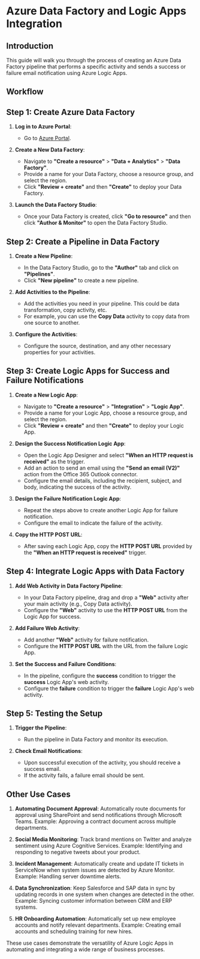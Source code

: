 # Azure Data Factory and Logic Apps Integration

## Introduction

This guide will walk you through the process of creating an Azure Data Factory pipeline that performs a specific activity and sends a success or failure email notification using Azure Logic Apps.

## Workflow

## Step 1: Create Azure Data Factory

1. **Log in to Azure Portal**:
   - Go to [Azure Portal](https://portal.azure.com/).
2. **Create a New Data Factory**:

   - Navigate to **"Create a resource"** > **"Data + Analytics"** > **"Data Factory"**.
   - Provide a name for your Data Factory, choose a resource group, and select the region.
   - Click **"Review + create"** and then **"Create"** to deploy your Data Factory.

3. **Launch the Data Factory Studio**:
   - Once your Data Factory is created, click **"Go to resource"** and then click **"Author & Monitor"** to open the Data Factory Studio.

## Step 2: Create a Pipeline in Data Factory

1. **Create a New Pipeline**:

   - In the Data Factory Studio, go to the **"Author"** tab and click on **"Pipelines"**.
   - Click **"New pipeline"** to create a new pipeline.

2. **Add Activities to the Pipeline**:

   - Add the activities you need in your pipeline. This could be data transformation, copy activity, etc.
   - For example, you can use the **Copy Data** activity to copy data from one source to another.

3. **Configure the Activities**:
   - Configure the source, destination, and any other necessary properties for your activities.

## Step 3: Create Logic Apps for Success and Failure Notifications

1. **Create a New Logic App**:

   - Navigate to **"Create a resource"** > **"Integration"** > **"Logic App"**.
   - Provide a name for your Logic App, choose a resource group, and select the region.
   - Click **"Review + create"** and then **"Create"** to deploy your Logic App.

2. **Design the Success Notification Logic App**:

   - Open the Logic App Designer and select **"When an HTTP request is received"** as the trigger.
   - Add an action to send an email using the **"Send an email (V2)"** action from the Office 365 Outlook connector.
   - Configure the email details, including the recipient, subject, and body, indicating the success of the activity.

3. **Design the Failure Notification Logic App**:

   - Repeat the steps above to create another Logic App for failure notification.
   - Configure the email to indicate the failure of the activity.

4. **Copy the HTTP POST URL**:
   - After saving each Logic App, copy the **HTTP POST URL** provided by the **"When an HTTP request is received"** trigger.

## Step 4: Integrate Logic Apps with Data Factory

1. **Add Web Activity in Data Factory Pipeline**:

   - In your Data Factory pipeline, drag and drop a **"Web"** activity after your main activity (e.g., Copy Data activity).
   - Configure the **"Web"** activity to use the **HTTP POST URL** from the Logic App for success.

2. **Add Failure Web Activity**:

   - Add another **"Web"** activity for failure notification.
   - Configure the **HTTP POST URL** with the URL from the failure Logic App.

3. **Set the Success and Failure Conditions**:
   - In the pipeline, configure the **success** condition to trigger the **success** Logic App's web activity.
   - Configure the **failure** condition to trigger the **failure** Logic App's web activity.

## Step 5: Testing the Setup

1. **Trigger the Pipeline**:

   - Run the pipeline in Data Factory and monitor its execution.

2. **Check Email Notifications**:
   - Upon successful execution of the activity, you should receive a success email.
   - If the activity fails, a failure email should be sent.

## Other Use Cases

1. **Automating Document Approval**: Automatically route documents for approval using SharePoint and send notifications through Microsoft Teams. Example: Approving a contract document across multiple departments.

2. **Social Media Monitoring**: Track brand mentions on Twitter and analyze sentiment using Azure Cognitive Services. Example: Identifying and responding to negative tweets about your product.

3. **Incident Management**: Automatically create and update IT tickets in ServiceNow when system issues are detected by Azure Monitor. Example: Handling server downtime alerts.

4. **Data Synchronization**: Keep Salesforce and SAP data in sync by updating records in one system when changes are detected in the other. Example: Syncing customer information between CRM and ERP systems.

5. **HR Onboarding Automation**: Automatically set up new employee accounts and notify relevant departments. Example: Creating email accounts and scheduling training for new hires.

These use cases demonstrate the versatility of Azure Logic Apps in automating and integrating a wide range of business processes.
